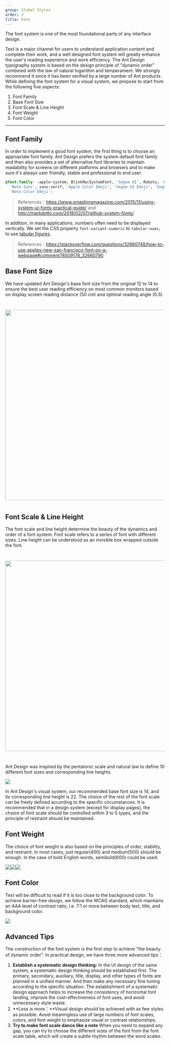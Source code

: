 ```yaml
---
group: Global Styles
order: 3
title: Font
---
```


The font system is one of the most foundational parts of any interface design.

Text is a major channel for users to understand application content and complete their work, and a well designed font system will greatly enhance the user's reading experience and work efficiency. The Ant Design typography system is based on the design principle of "dynamic order" combined with the law of natural logarithm and temperament. We strongly recommend it since it has been verified by a large number of Ant products. While defining the font system for a visual system, we propose to start from the following five aspects:

1. Font Family
2. Base Font Size
3. Font Scale & Line Height
4. Font Weight
5. Font Color

---

## Font Family

In order to implement a good font system, the first thing is to choose an appropriate font family. Ant Design prefers the system default font family and then also provides a set of alternative font libraries to maintain readability for screens on different platforms and browsers and to make sure it's always user friendly, stable and professional to end user.

```css
@font-family: -apple-system, BlinkMacSystemFont, 'Segoe UI', Roboto, 'Helvetica Neue', Arial,
  'Noto Sans', sans-serif, 'Apple Color Emoji', 'Segoe UI Emoji', 'Segoe UI Symbol',
  'Noto Color Emoji';
```

> References：https://www.smashingmagazine.com/2015/11/using-system-ui-fonts-practical-guide/ and http://markdotto.com/2018/02/07/github-system-fonts/

In addition, in many applications, numbers often need to be displayed vertically. We set the CSS property `font-variant-numeric` to `tabular-nums;` to use [tabular figures](https://www.fonts.com/content/learning/fontology/level-3/numbers/proportional-vs-tabular-figures).

> References：https://stackoverflow.com/questions/32660748/how-to-use-apples-new-san-francisco-font-on-a-webpage#comment78509178_32660790

## Base Font Size

We have updated Ant Design's base font size from the original 12 to 14 to ensure the best user reading efficiency on most common monitors based on display screen reading distance (50 cm) and optimal reading angle (0.3).

<div style="text-align:center;margin:40px 0;">
  <img width="600" src="https://gw.alipayobjects.com/zos/rmsportal/yriUFbqOPtVniYYiikfb.png">
</div>

## Font Scale & Line Height

The font scale and line height determine the beauty of the dynamics and order of a font system. Font scale refers to a series of font with different sizes. Line height can be understood as an invisible box wrapped outside the font.

<div style="text-align:center;margin:40px 0;">
  <img width="600" src="https://gw.alipayobjects.com/zos/rmsportal/xpykKKFJQorFJltdXkie.png">
</div>

Ant Design was inspired by the pentatonic scale and natural law to define 10 different font sizes and corresponding line heights.

<ImagePreview>
<img src="https://gw.alipayobjects.com/zos/rmsportal/iFjgfIBExksqCqGMwUlw.png" />
</ImagePreview>

In Ant Design's visual system, our recommended base font size is 14, and its corresponding line height is 22. The choice of the rest of the font scale can be freely defined according to the specific circumstances. It is recommended that in a design system (except for display pages), the choice of font scale should be controlled within 3 to 5 types, and the principle of restraint should be maintained.

## Font Weight

The choice of font weight is also based on the principles of order, stability, and restraint. In most cases, just regular(400) and medium(500) should be enough. In the case of bold English words, semibold(600) could be used.

<div class="font-samples">
	<div>
	  <img src="https://gw.alipayobjects.com/zos/rmsportal/orIVrEOZIpjMbqZGiXEi.png" />
	</div>
	<div>
  	<img src="https://gw.alipayobjects.com/zos/rmsportal/sasWhUzTGjlZKftukraH.png" />
	</div>
	<div>
  	<img src="https://gw.alipayobjects.com/zos/rmsportal/QqxifAZlISrSUwnlonyx.png" />
	</div>
</div>

<style>
.font-samples {
  display: flex;
}
</style>

## Font Color

Text will be difficult to read if it is too close to the background color. To achieve barrier-free design, we follow the WCAG standard, which maintains an AAA level of contrast ratio, i.e. 7:1 or more between body text, title, and background color.

<div>
  <img src="https://gw.alipayobjects.com/mdn/rms_08e378/afts/img/A*PdFFQr2NXyUAAAAAAAAAAAAAARQnAQ" />
</div>

## Advanced Tips

The construction of the font system is the first step to achieve "the beauty of dynamic order". In practical design, we have three more advanced tips：

1. **Establish a systematic design thinking:** In the UI design of the same system, a systematic design thinking should be established first. The primary, secondary, auxiliary, title, display, and other types of fonts are planned in a unified manner. And then make any necessary fine tuning according to the specific situation. The establishment of a systematic design approach helps to increase the consistency of horizontal font landing, improve the cost-effectiveness of font uses, and avoid unnecessary style waste.
1. **Less is more：**Visual design should be achieved with as few styles as possible. Avoid meaningless use of large numbers of font scales, colors, and font weight to emphasize visual or contrast relationships.
1. **Try to make font scale dance like a note** When you need to expand any gap, you can try to choose the different sizes of the font from the font scale table, which will create a subtle rhythm between the word scales.
